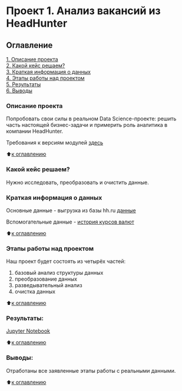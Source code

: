 # Проект 1. Анализ вакансий из HeadHunter

## Оглавление  
[1. Описание проекта](https://github.com/al-math/sf_data_science/tree/main/project_1/README.md#Описание-проекта)  
[2. Какой кейс решаем?](https://github.com/al-math/sf_data_science/tree/main/project_1/README.md#Какой-кейс-решаем)  
[3. Краткая информация о данных](https://github.com/al-math/sf_data_science/tree/main/project_1/README.md#Краткая-информация-о-данных)  
[4. Этапы работы над проектом](https://github.com/al-math/sf_data_science/tree/main/project_1/README.md#Этапы-работы-над-проектом)  
[5. Результаты](https://github.com/al-math/sf_data_science/tree/main/project_1/README.md#Результаты)    
[6. Выводы](https://github.com/al-math/sf_data_science/tree/main/project_1/README.md#Выводы) 

### Описание проекта    
Попробовать свои силы в реальном Data Science-проекте: решить часть настоящей бизнес-задачи и примерить роль аналитика в компании HeadHunter.

Требования к версиям модулей [здесь](https://github.com/al-math/sf_data_science/tree/main/project_1/requirements.txt)

:arrow_up:[к оглавлению](https://github.com/al-math/sf_data_science/tree/main/project_1/README.md#Оглавление)


### Какой кейс решаем?    
Нужно исследовать, преобразовать и очистить данные.

### Краткая информация о данных
Основные данные - выгрузка из базы hh.ru [данные](https://disk.yandex.ru/d/ruUbNwMzCRX8Lw)

Вспомогательные данные - [история курсов валют](https://github.com/al-math/sf_data_science/tree/main/project_1/data/ExchangeRates.csv)
  
:arrow_up:[к оглавлению](https://github.com/al-math/sf_data_science/tree/main/project_1/README.md#Оглавление)

### Этапы работы над проектом  
Наш проект будет состоять из четырёх частей:
1. базовый анализ структуры данных
2. преобразование данных
3. разведывательный анализ
4. очистка данных

:arrow_up:[к оглавлению](https://github.com/al-math/sf_data_science/tree/main/project_1/README.md#Оглавление)

### Результаты:  
[Jupyter Notebook](https://github.com/al-math/sf_data_science/tree/main/project_1/project_1.ipynb)

:arrow_up:[к оглавлению](https://github.com/al-math/sf_data_science/tree/main/project_1/README.md#Оглавление)


### Выводы:  
Отработаны все заявленные этапы работы с реальными данными.

:arrow_up:[к оглавлению](https://github.com/al-math/sf_data_science/tree/main/project_1/README.md#Оглавление)